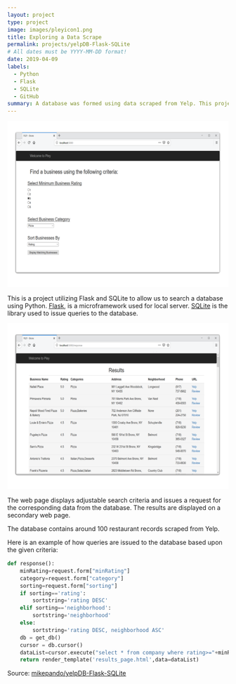 ```yaml
---
layout: project
type: project
image: images/pleyicon1.png
title: Exploring a Data Scrape
permalink: projects/yelpDB-Flask-SQLite
# All dates must be YYYY-MM-DD format!
date: 2019-04-09
labels:
  - Python
  - Flask
  - SQLite
  - GitHub
summary: A database was formed using data scraped from Yelp. This project is a web page that explores the database and displays the results. 
---
```


 <img class="ui medium right floated rounded image" src="../images/pleywindow.png"> 

This is a project utilizing Flask and SQLite to allow us to search a database using Python. [Flask](https://www.alphavantage.co/), is a microframework used for local server. [SQLite](https://www.sqlite.org/index.html) is the library used to issue queries to the database.

 <img class="ui medium right floated rounded image" src="../images/pleyresult.png"> 

The web page displays adjustable search criteria and issues a request for the corresponding data from the database. The results are displayed on a secondary web page. 

The database contains around 100 restaurant records scraped from Yelp.

Here is an example of how queries are issued to the database based upon the given criteria:
```python
def response():
    minRating=request.form["minRating"]
    category=request.form["category"]
    sorting=request.form["sorting"]
    if sorting=='rating':
        sortstring='rating DESC'
    elif sorting=='neighborhood':
        sortstring='neighborhood'
    else:
        sortstring='rating DESC, neighborhood ASC'
    db = get_db()
    cursor = db.cursor()
    dataList=cursor.execute("select * from company where rating>="+minRating+" and category like '%"+category+"%' order by "+sortstring).fetchall()
    return render_template('results_page.html',data=dataList)
```

Source: <a href="https://github.com/mikepando/yelpDB-Flask-SQLite"><i class="large github icon "></i>mikepando/yelpDB-Flask-SQLite</a>
